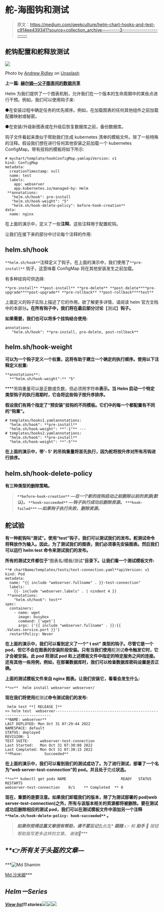 # 舵-海图钩和测试

> 原文：<https://medium.com/geekculture/helm-chart-hooks-and-test-c914ee439341?source=collection_archive---------3----------------------->

## 舵钩配置和舵释放测试

![](img/1769d1a284d9342cb40a4355c88a0d78.png)

Photo by [Andrew Ridley](https://unsplash.com/@aridley88?utm_source=medium&utm_medium=referral) on [Unsplash](https://unsplash.com?utm_source=medium&utm_medium=referral)

**上一篇:** [**赫尔姆—父子图表间的数据共享**](/gitconnected/helm-data-sharing-between-parent-and-child-chart-c4487a452d4e)

Helm 为我们提供了一个图表机制，允许我们在一个版本的生命周期中的某些点进行干预。例如，我们可以使用钩子来:

●在安装过程中确定任务的优先顺序。例如，在加载图表的任何其他组件之前加载配置映射或秘密。

●在安装/升级新图表或在升级后恢复数据库之前，备份数据库。

钩子文件看起来类似于帮助我们生成 kubernetes 清单的模板文件。除了一些特殊的注释。假设我们想在进行任何其他安装之前加载一个 kubernetes ConfigMap。带有挂钩的模板将如下所示:

```
# mychart/template/hookConfigMap.yamlapiVersion: v1
kind: ConfigMap
metadata:
  creationTimestamp: null
  name: test
  labels:
    app: webserver
    app.kubernetes.io/managed-by: Helm
 **annotations: 
   "helm.sh/hook": pre-install
   "helm.sh/hook-weight": "5"
   "helm.sh/hook-delete-policy": before-hook-creation**
data:
  name: nginx
```

在上面的演示中，定义了一些**注释**。这些注释用于配置舵钩。

让我们在接下来的部分中讨论每个注释的作用:

## helm.sh/hook

`**helm.sh/hook**`注释定义了钩子。在上面的演示中，我们使用了`**pre-install**` 钩子，这意味着 ConfigMap 将在其他安装发生之前加载。

有多种挂钩可供选择:

```
**pre-install** **post-install** **pre-delete** **post-delete****pre-upgrade****post-upgrade** **pre-rollback** **post-rollback****test**
```

上面定义的钩子实际上描述了它的作用。欲了解更多详情，请阅读 helm 官方文档中的本部分[](https://helm.sh/docs/topics/charts_hooks/#the-available-hooks)**。在所有钩子中，我们将在最后部分讨论**【测试】**钩子。**

**如果需要，我们也可以将多个挂钩结合使用:**

```
annotations: 
   "helm.sh/hook": **pre-install, pre-delete, post-rollback**
```

## ****helm.sh/hook-weight****

**可以为一个钩子定义一个权重，这将有助于建立一个确定的执行顺序。使用以下注释定义权重:**

```
**annotations**:
  **"helm.sh/hook-weight":** "5"
```

****吊钩重量可以是正数或负数，但必须用字符串**表示。当 Helm 启动一个特定类型钩子的执行周期时，它会将这些钩子按升序排序。**

**假设我们有两个指定了“预安装”挂钩的不同模板。它们中的每一个都配置有不同的“**钩重”。****

```
# templates/hooks1.yamlannotations:
  "helm.sh/hook": **pre-install**
  "helm.sh/hook-weight": **"-1"** ---
# templates/hooks2.yamlannotations:
  "helm.sh/hook": **pre-install**
  "helm.sh/hook-weight": **"-5"**
```

**在上面的演示中，带'- **5'** 的吊钩重量将首先执行，因为舵将按升序对所有吊钩进行排序。**

## ****helm.sh/hook-delete-policy****

**有三种类型的删除策略。**

> **`**before-hook-creation**` *—在一个新的挂钩启动之前删除以前的资源(默认)。* `**hook-succeeded**` *—钩子执行成功后删除资源。* `***hook-failed***` *—如果钩子执行失败，删除资源。***

## **舵试验**

**有一种舵钩叫“测试”。使用“test”钩子，我们可以测试我们的发布。舵测试命令将释放作为输入。因此，为了测试我们的图表，我们必须事先安装图表。然后我们可以运行 **helm test** 命令来测试我们的发布。**

**所有的测试文件都位于**“图表名/模板/测试”**目录下。让我们看一个测试模板文件:**

```
**# chartName/templates/tests/test-connection.yaml**apiVersion: v1
kind: Pod
metadata:
  name: "{{ include "webserver.fullname" . }}-test-connection"
  labels:
    {{- include "webserver.labels" . | nindent 4 }}
 **annotations:
    "helm.sh/hook": test**
spec:
  containers:
    - name: wget
      image: busybox
      command: ['wget']
      args: ['{{ include "webserver.fullname" . }}:{{ .Values.service.port }}']
  restartPolicy: Never
```

**在上面的演示中，我们可以看到定义了一个" t **est"** 类型的钩子。尽管它是一个 pod，但它不会在图表的安装阶段安装。只有当我们使用**舵测试**命令触发它时，它才会被安装。此 pod 将测试 pod 和上述模板文件中指定的特定服务之间的连接。还有其他一些用例，例如，在部署数据库时，我们可以检查数据库密码设置是否正确。**

**上面的测试模板文件来自 nginx 图表。让我们安装它，看看会发生什么:**

```
**>>**  helm install webserver webserver/
```

**现在我们将使用**舵测试**命令测试我们的发布:**

```
 helm test **[ RELEASE ]**
>> helm test  webserver--------------------------------------------------------------------
**NAME: webserver**
LAST DEPLOYED: Mon Oct 31 07:29:44 2022
NAMESPACE: default
STATUS: deployed
REVISION: 1
TEST SUITE:     webserver-test-connection
Last Started:   Mon Oct 31 07:30:08 2022
Last Completed: Mon Oct 31 07:30:15 2022
**Phase:          Succeeded**
```

**在上面的演示中，我们可以看到我们的测试成功了。为了进行测试，部署了一个名为“**web server-test-connection**”的 pod。并且处于**完成**状态。**

```
**>>** kubectl get pods NAME                         READY   STATUS      RESTARTS
webserver-test-connection    0/1    ** Completed  ** 0 
```

**现在，重要的是要注意。如果我们卸载我们的版本，除了为测试部署的 pod(**web server-test-connection**)之外，所有与该版本相关的资源都将被删除。要在测试成功后删除相应的测试 pod，我们可以在测试模板文件中添加另一个注释`**helm.sh/hook-delete-policy: hook-succeeded**` 。**

> ***如果你觉得这篇文章很有帮助，请不要忘记***去点击* ***跟随*** *👉* *和* ***拍手*** *👏* *按钮帮助我写更多这样的文章。
> 谢谢🖤****

## ****👉*所有关于头盔的文章—***

***![Md Shamim](img/b46bdc53005abde6c6cb3e8ff0c200c3.png)

[Md 沙米姆](/@shamimice03?source=post_page-----c914ee439341--------------------------------)*** 

## ***HelmーSeries***

***[View list](/@shamimice03/list/helmseries-6e2076d48ba8?source=post_page-----c914ee439341--------------------------------)******11 stories******![](img/9ba5df61339b6f5d2ad01696050835e3.png)******![](img/74e4f8812ce0aceba2616e176b3021c2.png)******![](img/a734d6746ba78eda4d8d1347c4231bae.png)***